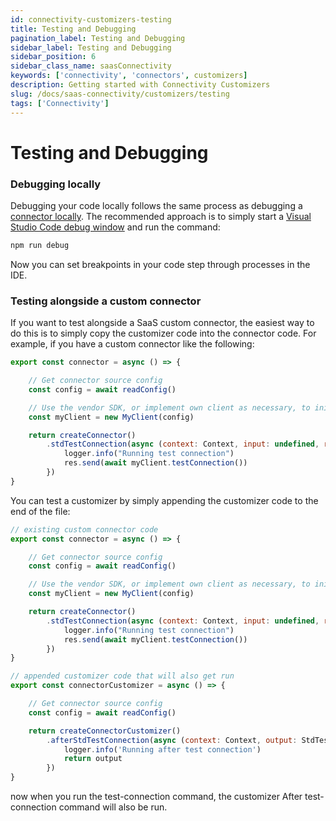 ```yaml
---
id: connectivity-customizers-testing
title: Testing and Debugging
pagination_label: Testing and Debugging
sidebar_label: Testing and Debugging
sidebar_position: 6
sidebar_class_name: saasConnectivity
keywords: ['connectivity', 'connectors', customizers]
description: Getting started with Connectivity Customizers
slug: /docs/saas-connectivity/customizers/testing
tags: ['Connectivity']
---
```


# Testing and Debugging

### Debugging locally

Debugging your code locally follows the same process as debugging a [connector locally](../in-depth/debugging). The recommended approach is to simply start a [Visual Studio Code debug window](https://code.visualstudio.com/docs/editor/debugging) and run the command:

```bash
npm run debug
```

Now you can set breakpoints in your code step through processes in the IDE.

### Testing alongside a custom connector

If you want to test alongside a SaaS custom connector, the easiest way to do this is to simply copy the customizer code into the connector code. For example, if you have a custom connector like the following:

```javascript
export const connector = async () => {

    // Get connector source config
    const config = await readConfig()

    // Use the vendor SDK, or implement own client as necessary, to initialize a client
    const myClient = new MyClient(config)

    return createConnector()
        .stdTestConnection(async (context: Context, input: undefined, res: Response<StdTestConnectionOutput>) => {
            logger.info("Running test connection")
            res.send(await myClient.testConnection())
        })
}
```

You can test a customizer by simply appending the customizer code to the end of the file:

```javascript
// existing custom connector code
export const connector = async () => {

    // Get connector source config
    const config = await readConfig()

    // Use the vendor SDK, or implement own client as necessary, to initialize a client
    const myClient = new MyClient(config)

    return createConnector()
        .stdTestConnection(async (context: Context, input: undefined, res: Response<StdTestConnectionOutput>) => {
            logger.info("Running test connection")
            res.send(await myClient.testConnection())
        })
}

// appended customizer code that will also get run
export const connectorCustomizer = async () => {

    // Get connector source config
    const config = await readConfig()

    return createConnectorCustomizer()
        .afterStdTestConnection(async (context: Context, output: StdTestConnectionOutput) => {
            logger.info('Running after test connection')
            return output
        })
}

```

now when you run the test-connection command, the customizer After test-connection command will also be run.